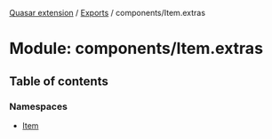 [Quasar extension](../index.md) / [Exports](../modules.md) / components/Item.extras

# Module: components/Item.extras

## Table of contents

### Namespaces

- [Item](components_Item_extras.Item.md)

